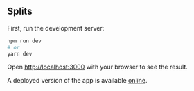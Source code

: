 ## Splits

First, run the development server:

```bash
npm run dev
# or
yarn dev
```

Open [http://localhost:3000](http://localhost:3000) with your browser to see the result.

A deployed version of the app is available [online](https://splits.vercel.app).

